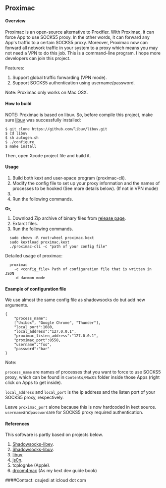 ## Proximac


#### Overview

Proximac is an open-source alternative to Proxifier. With Proximac, it can force App to use SOCKS5 proxy. In the other words, it can forward any App's traffic to a certain SOCKS5 proxy. Moreover, Proximac now can forward all network traffic in your system to a proxy which means you may not need a VPN to do this job. This is a command-line program. I hope more developers can join this project.

Features:

1. Support global traffic forwarding (VPN mode).
2. Support SOCKS5 authentication using username/password.

Note: Proximac only works on Mac OSX.

#### How to build
NOTE: Proximac is based on libuv. So, before compile this project, make sure [libuv](https://github.com/libuv/libuv) was successfully installed:

	$ git clone https://github.com/libuv/libuv.git
	$ cd libuv
	$ sh autogen.sh
	$ ./configure
	$ make install

Then, open Xcode project file and build it.

#### Usage
1. Build both kext and user-space program (proximac-cli).
2. Modify the config file to set up your proxy information and the names of processes to be hooked (See more details below). (If not in VPN mode)
3. 
3. Run the following commands.

**Or,** 

1. Download Zip archive of binary files from [release page](https://github.com/csujedihy/proximac/releases).
2. Extarct files.
2. Run the following commands.

```
  sudo chown -R root:wheel proximac.kext
  sudo kextload proximac.kext
  ./proximac-cli -c "path of your config file"
```
Detailed usage of proximac:

```
  proximac
    -c <config_file> Path of configuration file that is written in JSON
    -d daemon mode
```
#### Example of configuration file
We use almost the same config file as shadowsocks do but add new arguments.

```
{
    "process_name":
    ["Unibox", "Google Chrome", "Thunder"], 
    "local_port":1080,
    "local_address":"127.0.0.1",
    "proximac_listen_address":"127.0.0.1",
    "proximac_port":8558,
    "username":"foo",
    "password":"bar"
}
```
Note: 

```process_name``` are names of processes that you want to force to use SOCKS5 proxy, which can be found in ```Contents/MacOS``` folder inside those Apps (right click on Apps to get inside).

```local_address``` and ```local_port``` is the ip address and the listen port of your SOCKS5 proxy, respectively. 

Leave ```proximac_port``` alone because this is now hardcoded in kext source. ```username```and```password```are for SOCKS5 proxy required authentication. 


#### References
This software is partly based on projects below.

1. [Shadowsocks-libev](https://github.com/shadowsocks/shadowsocks-libev).
2. [Shadowsocks-libuv](https://github.com/dndx/shadowsocks-libuv).
3. [libuv](https://github.com/libuv/libuv).
4. [js0n](https://github.com/quartzjer/js0n).
5. tcplognke (Apple).
6. [drcom4mac](https://code.google.com/p/drcom4mac/) (As my kext dev guide book)

####Contact:
csujedi at icloud dot com